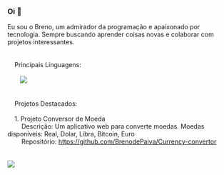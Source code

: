 ### Oi 👋

<!--
**BrenodePaiva/BrenodePaiva** is a ✨ _special_ ✨ repository because its `README.md` (this file) appears on your GitHub profile.

Here are some ideas to get you started:

- 🔭 I’m currently working on ...
- 🌱 I’m currently learning ...
- 👯 I’m looking to collaborate on ...
- 🤔 I’m looking for help with ...
- 💬 Ask me about ...
- 📫 How to reach me: ...
- 😄 Pronouns: ...
- ⚡ Fun fact: ...
-->
Eu sou o Breno, um admirador da programação e apaixonado por tecnologia. Sempre buscando aprender coisas novas e colaborar com projetos interessantes.
<br>
<br>
<br>
&nbsp; &nbsp; Principais Linguagens:<br><br>
&nbsp; &nbsp; &nbsp; &nbsp;<img src="https://github-readme-stats.vercel.app/api/top-langs/?username=BrenodePaiva&theme=blue-green">
<br>
<br>
<br>
&nbsp; &nbsp; Projetos Destacados:
<br>
<br>
&nbsp; &nbsp; 1. Projeto Conversor de Moeda<br>
&nbsp; &nbsp; &nbsp; &nbsp; Descrição: Um aplicativo web para converte moedas. Moedas disponíveis: Real, Dolar, Libra, Bitcoin, Euro <br>
&nbsp; &nbsp; &nbsp; &nbsp; Repositório: https://github.com/BrenodePaiva/Currency-convertor
<br>
<br>
<br>
<img src="https://github-readme-stats.vercel.app/api?username=BrenodePaiva&theme=blue-green">


